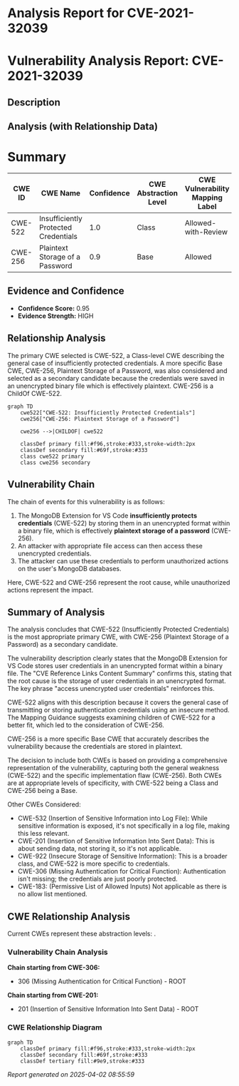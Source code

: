 # Analysis Report for CVE-2021-32039

# Vulnerability Analysis Report: CVE-2021-32039

## Description



## Analysis (with Relationship Data)

# Summary
| CWE ID | CWE Name | Confidence | CWE Abstraction Level | CWE Vulnerability Mapping Label | CWE-Vulnerability Mapping Notes |
|---|---|---|---|---|---|
| CWE-522 | Insufficiently Protected Credentials | 1.0 | Class | Allowed-with-Review | Primary CWE |
| CWE-256 | Plaintext Storage of a Password | 0.9 | Base | Allowed | Secondary Candidate |

## Evidence and Confidence

*   **Confidence Score:** 0.95
*   **Evidence Strength:** HIGH

## Relationship Analysis
The primary CWE selected is CWE-522, a Class-level CWE describing the general case of insufficiently protected credentials. A more specific Base CWE, CWE-256, Plaintext Storage of a Password, was also considered and selected as a secondary candidate because the credentials were saved in an unencrypted binary file which is effectively plaintext. CWE-256 is a ChildOf CWE-522.

```mermaid
graph TD
    cwe522["CWE-522: Insufficiently Protected Credentials"]
    cwe256["CWE-256: Plaintext Storage of a Password"]
    
    cwe256 -->|CHILDOF| cwe522
    
    classDef primary fill:#f96,stroke:#333,stroke-width:2px
    classDef secondary fill:#69f,stroke:#333
    class cwe522 primary
    class cwe256 secondary
```

## Vulnerability Chain
The chain of events for this vulnerability is as follows:
1.  The MongoDB Extension for VS Code **insufficiently protects credentials** (CWE-522) by storing them in an unencrypted format within a binary file, which is effectively **plaintext storage of a password** (CWE-256).
2.  An attacker with appropriate file access can then access these unencrypted credentials.
3.  The attacker can use these credentials to perform unauthorized actions on the user's MongoDB databases.

Here, CWE-522 and CWE-256 represent the root cause, while unauthorized actions represent the impact.

## Summary of Analysis
The analysis concludes that CWE-522 (Insufficiently Protected Credentials) is the most appropriate primary CWE, with CWE-256 (Plaintext Storage of a Password) as a secondary candidate.

The vulnerability description clearly states that the MongoDB Extension for VS Code stores user credentials in an unencrypted format within a binary file. The "CVE Reference Links Content Summary" confirms this, stating that the root cause is the storage of user credentials in an unencrypted format. The key phrase "access unencrypted user credentials" reinforces this.

CWE-522 aligns with this description because it covers the general case of transmitting or storing authentication credentials using an insecure method. The Mapping Guidance suggests examining children of CWE-522 for a better fit, which led to the consideration of CWE-256.

CWE-256 is a more specific Base CWE that accurately describes the vulnerability because the credentials are stored in plaintext.

The decision to include both CWEs is based on providing a comprehensive representation of the vulnerability, capturing both the general weakness (CWE-522) and the specific implementation flaw (CWE-256). Both CWEs are at appropriate levels of specificity, with CWE-522 being a Class and CWE-256 being a Base.

Other CWEs Considered:

*   CWE-532 (Insertion of Sensitive Information into Log File): While sensitive information is exposed, it's not specifically in a log file, making this less relevant.
*   CWE-201 (Insertion of Sensitive Information Into Sent Data): This is about sending data, not storing it, so it's not applicable.
*   CWE-922 (Insecure Storage of Sensitive Information): This is a broader class, and CWE-522 is more specific to credentials.
*   CWE-306 (Missing Authentication for Critical Function): Authentication isn't missing; the credentials are just poorly protected.
* CWE-183: (Permissive List of Allowed Inputs) Not applicable as there is no allow list mentioned.


## CWE Relationship Analysis

Current CWEs represent these abstraction levels: .


### Vulnerability Chain Analysis

**Chain starting from CWE-306:**
- 306 (Missing Authentication for Critical Function) - ROOT


**Chain starting from CWE-201:**
- 201 (Insertion of Sensitive Information Into Sent Data) - ROOT



### CWE Relationship Diagram

```mermaid
graph TD
    classDef primary fill:#f96,stroke:#333,stroke-width:2px
    classDef secondary fill:#69f,stroke:#333
    classDef tertiary fill:#9e9,stroke:#333
```



*Report generated on 2025-04-02 08:55:59*
